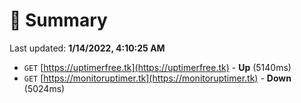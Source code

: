 # 📖 Summary
Last updated: **1/14/2022, 4:10:25 AM**

- `GET` [https://uptimerfree.tk](https://uptimerfree.tk) - **Up** (5140ms)
- `GET` [https://monitoruptimer.tk](https://monitoruptimer.tk) - **Down** (5024ms)
